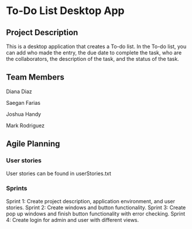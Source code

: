 # To-Do List Desktop App

## Project Description
This is a desktop application that creates a To-do list. In the To-do list, you can add who made the entry, the due date to complete the task, who are the collaborators, the description of the task, and the status of the task.

## Team Members
Diana Diaz

Saegan Farias

Joshua Handy

Mark Rodriguez

## Agile Planning
### User stories
User stories can be found in userStories.txt
### Sprints
Sprint 1: Create project description, application environment, and user stories.
Sprint 2: Create windows and button functionality.
Sprint 3: Create pop up windows and finish button functionality with error checking.
Sprint 4: Create login for admin and user with different views.